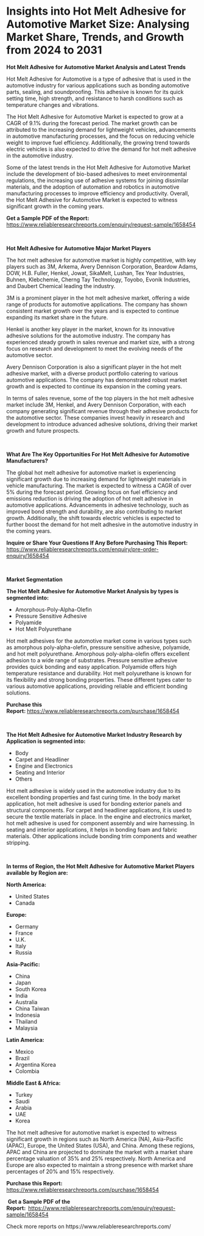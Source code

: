 <p><h1>Insights into Hot Melt Adhesive for Automotive Market Size: Analysing Market Share, Trends, and Growth from 2024 to 2031</h1></p><p><strong>Hot Melt Adhesive for Automotive Market Analysis and Latest Trends</strong></p>
<p><p>Hot Melt Adhesive for Automotive is a type of adhesive that is used in the automotive industry for various applications such as bonding automotive parts, sealing, and soundproofing. This adhesive is known for its quick setting time, high strength, and resistance to harsh conditions such as temperature changes and vibrations.</p><p>The Hot Melt Adhesive for Automotive Market is expected to grow at a CAGR of 9.1% during the forecast period. The market growth can be attributed to the increasing demand for lightweight vehicles, advancements in automotive manufacturing processes, and the focus on reducing vehicle weight to improve fuel efficiency. Additionally, the growing trend towards electric vehicles is also expected to drive the demand for hot melt adhesive in the automotive industry.</p><p>Some of the latest trends in the Hot Melt Adhesive for Automotive Market include the development of bio-based adhesives to meet environmental regulations, the increasing use of adhesive systems for joining dissimilar materials, and the adoption of automation and robotics in automotive manufacturing processes to improve efficiency and productivity. Overall, the Hot Melt Adhesive for Automotive Market is expected to witness significant growth in the coming years.</p></p>
<p><strong>Get a Sample PDF of the Report:&nbsp;</strong> <a href="https://www.reliableresearchreports.com/enquiry/request-sample/1658454">https://www.reliableresearchreports.com/enquiry/request-sample/1658454</a></p>
<p>&nbsp;</p>
<p><strong>Hot Melt Adhesive for Automotive Major Market Players</strong></p>
<p><p>The hot melt adhesive for automotive market is highly competitive, with key players such as 3M, Arkema, Avery Dennison Corporation, Beardow Adams, DOW, H.B. Fuller, Henkel, Jowat, SikaMelt, Lushan, Tex Year Industries, Buhnen, Klebchemie, Cherng Tay Technology, Toyobo, Evonik Industries, and Daubert Chemical leading the industry.</p><p>3M is a prominent player in the hot melt adhesive market, offering a wide range of products for automotive applications. The company has shown consistent market growth over the years and is expected to continue expanding its market share in the future.</p><p>Henkel is another key player in the market, known for its innovative adhesive solutions for the automotive industry. The company has experienced steady growth in sales revenue and market size, with a strong focus on research and development to meet the evolving needs of the automotive sector.</p><p>Avery Dennison Corporation is also a significant player in the hot melt adhesive market, with a diverse product portfolio catering to various automotive applications. The company has demonstrated robust market growth and is expected to continue its expansion in the coming years.</p><p>In terms of sales revenue, some of the top players in the hot melt adhesive market include 3M, Henkel, and Avery Dennison Corporation, with each company generating significant revenue through their adhesive products for the automotive sector. These companies invest heavily in research and development to introduce advanced adhesive solutions, driving their market growth and future prospects.</p></p>
<p>&nbsp;</p>
<p><strong>What Are The Key Opportunities For Hot Melt Adhesive for Automotive Manufacturers?</strong></p>
<p><p>The global hot melt adhesive for automotive market is experiencing significant growth due to increasing demand for lightweight materials in vehicle manufacturing. The market is expected to witness a CAGR of over 5% during the forecast period. Growing focus on fuel efficiency and emissions reduction is driving the adoption of hot melt adhesive in automotive applications. Advancements in adhesive technology, such as improved bond strength and durability, are also contributing to market growth. Additionally, the shift towards electric vehicles is expected to further boost the demand for hot melt adhesive in the automotive industry in the coming years.</p></p>
<p><strong>Inquire or Share Your Questions If Any Before Purchasing This Report:</strong> <a href="https://www.reliableresearchreports.com/enquiry/pre-order-enquiry/1658454">https://www.reliableresearchreports.com/enquiry/pre-order-enquiry/1658454</a></p>
<p>&nbsp;</p>
<p><strong>Market Segmentation</strong></p>
<p><strong>The Hot Melt Adhesive for Automotive Market Analysis by types is segmented into:</strong></p>
<p><ul><li>Amorphous-Poly-Alpha-Olefin</li><li>Pressure Sensitive Adhesive</li><li>Polyamide</li><li>Hot Melt Polyurethane</li></ul></p>
<p><p>Hot melt adhesives for the automotive market come in various types such as amorphous poly-alpha-olefin, pressure sensitive adhesive, polyamide, and hot melt polyurethane. Amorphous poly-alpha-olefin offers excellent adhesion to a wide range of substrates. Pressure sensitive adhesive provides quick bonding and easy application. Polyamide offers high temperature resistance and durability. Hot melt polyurethane is known for its flexibility and strong bonding properties. These different types cater to various automotive applications, providing reliable and efficient bonding solutions.</p></p>
<p><strong>Purchase this Report:&nbsp;</strong><a href="https://www.reliableresearchreports.com/purchase/1658454">https://www.reliableresearchreports.com/purchase/1658454</a></p>
<p>&nbsp;</p>
<p><strong>The Hot Melt Adhesive for Automotive Market Industry Research by Application is segmented into:</strong></p>
<p><ul><li>Body</li><li>Carpet and Headliner</li><li>Engine and Electronics</li><li>Seating and Interior</li><li>Others</li></ul></p>
<p><p>Hot melt adhesive is widely used in the automotive industry due to its excellent bonding properties and fast curing time. In the body market application, hot melt adhesive is used for bonding exterior panels and structural components. For carpet and headliner applications, it is used to secure the textile materials in place. In the engine and electronics market, hot melt adhesive is used for component assembly and wire harnessing. In seating and interior applications, it helps in bonding foam and fabric materials. Other applications include bonding trim components and weather stripping.</p></p>
<p>&nbsp;</p>
<p><strong>In terms of Region, the Hot Melt Adhesive for Automotive Market Players available by Region are:</strong></p>
<p>
    <p> <strong> North America: </strong>
        <ul>
            <li>United States</li>
            <li>Canada</li>
        </ul>
        </p> 
    <p> <strong> Europe: </strong>
        <ul>
            <li>Germany</li>
            <li>France</li>
            <li>U.K.</li>
            <li>Italy</li>
            <li>Russia</li>
        </ul>
        </p> 
    <p> <strong> Asia-Pacific: </strong>
        <ul>
            <li>China</li>
            <li>Japan</li>
            <li>South Korea</li>
            <li>India</li>
            <li>Australia</li>
            <li>China Taiwan</li>
            <li>Indonesia</li>
            <li>Thailand</li>
            <li>Malaysia</li>
        </ul>
        </p> 
    <p> <strong> Latin America: </strong>
        <ul>
            <li>Mexico</li>
            <li>Brazil</li>
            <li>Argentina Korea</li>
            <li>Colombia</li>
        </ul>
        </p> 
    <p> <strong> Middle East & Africa: </strong>
        <ul>
            <li>Turkey</li>
            <li>Saudi</li>
            <li>Arabia</li>
            <li>UAE</li>
            <li>Korea</li>
        </ul>
    </p>
    </p>
<p><p>The hot melt adhesive for automotive market is expected to witness significant growth in regions such as North America (NA), Asia-Pacific (APAC), Europe, the United States (USA), and China. Among these regions, APAC and China are projected to dominate the market with a market share percentage valuation of 35% and 25% respectively. North America and Europe are also expected to maintain a strong presence with market share percentages of 20% and 15% respectively.</p></p>
<p><strong>Purchase this Report: </strong><a href="https://www.reliableresearchreports.com/purchase/1658454">https://www.reliableresearchreports.com/purchase/1658454</a></p>
<p>&nbsp;<strong>Get a Sample PDF of the Report:&nbsp;&nbsp;</strong><a href="https://www.reliableresearchreports.com/enquiry/request-sample/1658454">https://www.reliableresearchreports.com/enquiry/request-sample/1658454</a></p>
<p><strong></strong></p>
<p>Check more reports on https://www.reliableresearchreports.com/</p>